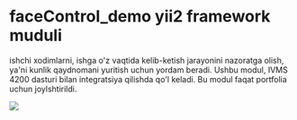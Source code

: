 # faceControl_demo yii2 framework muduli 
ishchi xodimlarni, ishga o'z vaqtida kelib-ketish jarayonini nazoratga olish, ya'ni kunlik qaydnomani yuritish uchun yordam beradi.
Ushbu modul, IVMS 4200 dasturi bilan integratsiya qilishda qo'l keladi.
Bu modul faqat portfolia uchun joylshtirildi.

<img src="https://oybek1349/faceControl_demo/img/ish_grafigi.PNG">
